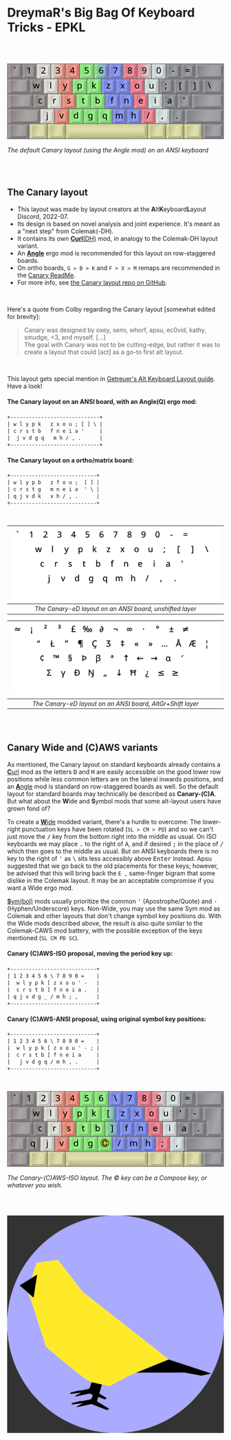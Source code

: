 DreymaR's Big Bag Of Keyboard Tricks - EPKL
===========================================
<br><br>

![Canary Angle-ANSI help image](./Canary_ANS-A_EPKL.png)

_The default Canary layout (using the Angle mod) on an ANSI keyboard_

<br><br>

The Canary layout
------------------
- This layout was made by layout creators at the **A**lt**K**eyboard**L**ayout Discord, 2022-07.
- Its design is based on novel analysis and joint experience. It's meant as a "next step" from Colemak(-DH).
- It contains its own [**Curl**(DH)][ErgCrl] mod, in analogy to the Colemak-DH layout variant.
- An [**Angle**][ErgAWi] ergo mod is recommended for this layout on row-staggered boards.
- On ortho boards, `G > B > K` and `F > X > M` remaps are recommended in the [Canary ReadMe][CanOrt].
- For more info, see [the Canary layout repo on GitHub][CanGit].
<br>

Here's a quote from Colby regarding the Canary layout [somewhat edited for brevity]:
> Canary was designed by oxey, semi, whorf, apsu, ec0vid, kathy, smudge, <3, and myself. \[...\] <br>
> The goal with Canary was not to be cutting-edge, but rather it was to create a layout that could \[act\] as a go-to first alt layout.
<br>

This layout gets special mention in [Getreuer's Alt Keyboard Layout guide][GetAKL]. Have a look!
<br>

#### The Canary layout on an ANSI board, with an Angle(Q) ergo mod:
```
+-----------------------------+
| w l y p k   z x o u ; [ ] \ |
| c r s t b   f n e i a '     |
|  j v d g q   m h / , .      |
+-----------------------------+
```

#### The Canary layout on a ortho/matrix board:
```
+----------------------------+
| w l y p b   z f o u ;  [ ] |
| c r s t g   m n e i a  ' \ |
| q j v d k   x h / , .      |
+----------------------------+
```

<br>

|![EPKL help image for Canary-eD on an ANSI board, unshifted layer](./Can-eD_ANS_Angle/state0.png)|
|   :---:   |
|_The Canary-eD layout on an ANSI board, unshifted layer_|

|![EPKL help image for Canary-eD on an ANSI board, AltGr+Shift layer](./Can-eD_ANS_Angle/state7.png)|
|   :---:   |
|_The Canary-eD layout on an ANSI board, AltGr+Shift layer_|

<br><br>

Canary Wide and (C)AWS variants
-------------------------------
As mentioned, the Canary layout on standard keyboards already contains a [**C**url][ErgCrl] mod as the letters <kbd>D</kbd> and <kbd>H</kbd> are easily accessible on the good lower row positions while less common letters are on the lateral inwards positions, and an [**A**ngle][ErgAWi] mod is standard on row-staggered boards as well. So the default layout for standard boards may technically be described as **Canary-(C)A**. But what about the **W**ide and **S**ymbol mods that some alt-layout users have grown fond of?
<br>

To create a [**W**ide][ErgAWi] modded variant, there's a hurdle to overcome: The lower-right punctuation keys have been rotated (`SL > CM > PD`) and so we can't just move the <kbd>/</kbd> key from the bottom right into the middle as usual. On ISO keyboards we may place <kbd>.</kbd> to the right of <kbd>A</kbd>, and if desired <kbd>;</kbd> in the place of <kbd>/</kbd> which then goes to the middle as usual. 
But on ANSI keyboards there is no key to the right of <kbd>'</kbd> as <kbd>\\</kbd> sits less accessibly above <kbd>Enter</kbd> instead. Apsu suggested that we go back to the old placements for these keys; however, be advised that this will bring back the `E ,` same-finger bigram that some dislike in the Colemak layout. It may be an acceptable compromise if you want a Wide ergo mod.
<br>

[**S**ym(bol)][ErgSym] mods usually prioritize the common <kbd>'</kbd> (Apostrophe/Quote) and <kbd>-</kbd> (Hyphen/Underscore) keys. 
Non-Wide, you may use the same Sym mod as Colemak and other layouts that don't change symbol key positions do. With the Wide mods described above, the result is also quite similar to the Colemak-CAWS mod battery, with the possible exception of the keys mentioned (`SL CM PD SC`).
<br>

#### Canary (C)AWS-ISO proposal, moving the period key up:
```
+----------------------------+
| 1 2 3 4 5 6 \ 7 8 9 0 =    |
|  w l y p k [ z x o u ' -   |
|  c r s t b ] f n e i a .   |
| q j v d g _ / m h ; ,      |
+----------------------------+
```

#### Canary (C)AWS-ANSI proposal, using original symbol key positions:
```
+----------------------------+
| 1 2 3 4 5 6 \ 7 8 9 0 =    |
|  w l y p k [ z x o u ' - ; |
|  c r s t b ] f n e i a     |
|   j v d g q / m h , .      |
+----------------------------+
```

<br>

![Canary (C)AWS-ISO help image](./Canary_ISO-AWS_EPKL.png)

_The Canary-(C)AWS-ISO layout. The © key can be a Compose key, or whatever you wish._

<br><br>

![Canary logo](./_Res/CanaryBlue.png)


[CanGit]: https://github.com/Apsu/Canary                        (The Canary layout on GitHub)
[CanOrt]: https://github.com/Apsu/Canary#ortho                  (Canary layout Readme, Ortho section)
[ErgAWi]: https://dreymar.colemak.org/ergo-mods.html#angle-wide (DreymaR's BigBag on Angle+Wide ergo mods)
[ErgCrl]: https://dreymar.colemak.org/ergo-mods.html#curl-dh    (DreymaR's BigBag on the Curl-DH ergo mod)
[ErgSym]: https://dreymar.colemak.org/ergo-mods.html#symbols    (DreymaR's BigBag on the Symbols ergo mod)
[GetAKL]: https://getreuer.info/posts/keyboards/alt-layouts/index.html#which-alt-keyboard-layout-should-i-learn (Pascal Getreuer's Alt Keyboard Layout guide)
